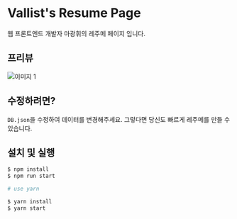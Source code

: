 # Vallist's Resume Page

웹 프론트엔드 개발자 마광휘의 레주메 페이지 입니다.

## 프리뷰

![이미지 1]()

## 수정하려면?

`DB.json`을 수정하여 데이터를 변경해주세요. 그렇다면 당신도 빠르게 레주메를 만들 수 있습니다.

## 설치 및 실행

````bash
$ npm install
$ npm run start

# use yarn

$ yarn install
$ yarn start
````
